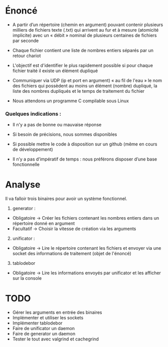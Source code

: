 # Énoncé

* A partir d’un répertoire (chemin en argument) pouvant contenir plusieurs milliers de fichiers texte (.txt) qui arrivent au fur et à mesure (atomicité implicite)  avec un « débit » nominal de plusieurs centaines de fichiers par seconde

* Chaque fichier contient une liste de nombres entiers séparés par un retour chariot

* L'objectif est d'identifier le plus rapidement possible si pour chaque fichier traité il existe un élément dupliqué

* Communiquer via UDP (ip et port en argument) « au fil de l'eau » le nom des fichiers qui possèdent au moins un élément (nombre) dupliqué, la liste des nombres dupliqués et le temps de traitement du fichier

* Nous attendons un programme C compilable sous Linux


### Quelques indications :

 
* Il n'y a pas de bonne ou mauvaise réponse

* Si besoin de précisions, nous sommes disponibles

* Si possible mettre le code à disposition sur un github (même en cours de développement)

* Il n’y a pas d’impératif de temps : nous préférons disposer d’une base fonctionnelle


# Analyse

Il va falloir trois binaires pour avoir un système fonctionnel.

1. generator :
  * Obligatoire -> Créer les fichiers contenant les nombres entiers dans un répertoire donné en argument
  * Facultatif  -> Choisir la vitesse de création via les arguments

2. unificator :
  * Obligatoire -> Lire le répertoire contenant les fichiers et envoyer via une socket des informations de traitement (objet de l'énoncé)

3. tablodebor
  * Obligatoire -> Lire les informations envoyés par unificator et les afficher sur la console


# TODO

* Gérer les arguments en entrée des binaires
* Implémenter et utiliser les sockets
* Implémenter tablodebor
* Faire de unificator un daemon
* Faire de generator un daemon
* Tester le tout avec valgrind et cachegrind
